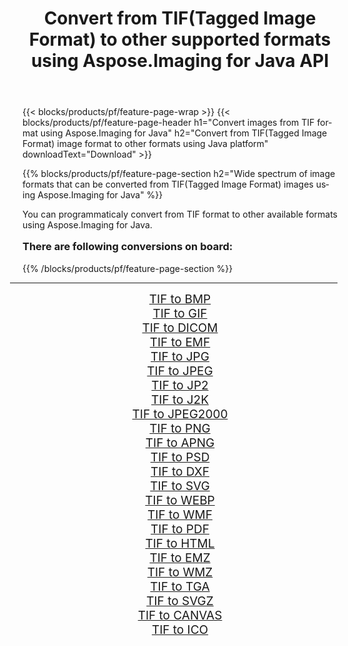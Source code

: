 ﻿---
title: Convert from TIF(Tagged Image Format) to other supported formats using Aspose.Imaging for Java API 
weight: 3920
url: /java/conversion/from/tif/ 
lang: en
langdirlevel: 2
locales: zh-hans,ja,it,ru,de,es,fr,nl,id,lt,pl,pt,vi,tr,ko,zh-hant,ar,hi,th,sv,cs,uk,he
description: Aspose.Imaging API can easily convert from TIF(Tagged Image Format) to other formats using Java platform
---

{{< blocks/products/pf/feature-page-wrap >}}
{{< blocks/products/pf/feature-page-header h1="Convert images from TIF format using Aspose.Imaging for Java" h2="Convert from TIF(Tagged Image Format) image format to other formats using Java platform" downloadText="Download" >}}


{{% blocks/products/pf/feature-page-section  h2="Wide spectrum of image formats that can be converted from TIF(Tagged Image Format) images using Aspose.Imaging for Java" %}}
<p align=justify>You can programmaticaly convert from TIF format to other available formats using 
Aspose.Imaging for Java. </p>
<h3 style="margin-top:16px;">
There are following conversions on board:
</h3>
{{% /blocks/products/pf/feature-page-section %}}
<div class="container-fluid productfamilypage bg-gray">
    <div class="convertypes bg-gray agp-content section">
        <div class="container">
		<hr style="margin-left:-20px;"/>
		<div class="row other-converters" style="gap: 10px;font-size: 19px;text-align:center;">
		    <div class='col-md-3 other-converter remove-lp remove-rp'><a href="/imaging/java/conversion/tif-to-bmp/" style="padding:15px;">TIF to BMP</a></div><div class='col-md-3 other-converter remove-lp remove-rp'><a href="/imaging/java/conversion/tif-to-gif/" style="padding:15px;">TIF to GIF</a></div><div class='col-md-3 other-converter remove-lp remove-rp'><a href="/imaging/java/conversion/tif-to-dicom/" style="padding:15px;">TIF to DICOM</a></div><div class='col-md-3 other-converter remove-lp remove-rp'><a href="/imaging/java/conversion/tif-to-emf/" style="padding:15px;">TIF to EMF</a></div><div class='col-md-3 other-converter remove-lp remove-rp'><a href="/imaging/java/conversion/tif-to-jpg/" style="padding:15px;">TIF to JPG</a></div><div class='col-md-3 other-converter remove-lp remove-rp'><a href="/imaging/java/conversion/tif-to-jpeg/" style="padding:15px;">TIF to JPEG</a></div><div class='col-md-3 other-converter remove-lp remove-rp'><a href="/imaging/java/conversion/tif-to-jp2/" style="padding:15px;">TIF to JP2</a></div><div class='col-md-3 other-converter remove-lp remove-rp'><a href="/imaging/java/conversion/tif-to-j2k/" style="padding:15px;">TIF to J2K</a></div><div class='col-md-3 other-converter remove-lp remove-rp'><a href="/imaging/java/conversion/tif-to-jpeg2000/" style="padding:15px;">TIF to JPEG2000</a></div><div class='col-md-3 other-converter remove-lp remove-rp'><a href="/imaging/java/conversion/tif-to-png/" style="padding:15px;">TIF to PNG</a></div><div class='col-md-3 other-converter remove-lp remove-rp'><a href="/imaging/java/conversion/tif-to-apng/" style="padding:15px;">TIF to APNG</a></div><div class='col-md-3 other-converter remove-lp remove-rp'><a href="/imaging/java/conversion/tif-to-psd/" style="padding:15px;">TIF to PSD</a></div><div class='col-md-3 other-converter remove-lp remove-rp'><a href="/imaging/java/conversion/tif-to-dxf/" style="padding:15px;">TIF to DXF</a></div><div class='col-md-3 other-converter remove-lp remove-rp'><a href="/imaging/java/conversion/tif-to-svg/" style="padding:15px;">TIF to SVG</a></div><div class='col-md-3 other-converter remove-lp remove-rp'><a href="/imaging/java/conversion/tif-to-webp/" style="padding:15px;">TIF to WEBP</a></div><div class='col-md-3 other-converter remove-lp remove-rp'><a href="/imaging/java/conversion/tif-to-wmf/" style="padding:15px;">TIF to WMF</a></div><div class='col-md-3 other-converter remove-lp remove-rp'><a href="/imaging/java/conversion/tif-to-pdf/" style="padding:15px;">TIF to PDF</a></div><div class='col-md-3 other-converter remove-lp remove-rp'><a href="/imaging/java/conversion/tif-to-html/" style="padding:15px;">TIF to HTML</a></div><div class='col-md-3 other-converter remove-lp remove-rp'><a href="/imaging/java/conversion/tif-to-emz/" style="padding:15px;">TIF to EMZ</a></div><div class='col-md-3 other-converter remove-lp remove-rp'><a href="/imaging/java/conversion/tif-to-wmz/" style="padding:15px;">TIF to WMZ</a></div><div class='col-md-3 other-converter remove-lp remove-rp'><a href="/imaging/java/conversion/tif-to-tga/" style="padding:15px;">TIF to TGA</a></div><div class='col-md-3 other-converter remove-lp remove-rp'><a href="/imaging/java/conversion/tif-to-svgz/" style="padding:15px;">TIF to SVGZ</a></div><div class='col-md-3 other-converter remove-lp remove-rp'><a href="/imaging/java/conversion/tif-to-canvas/" style="padding:15px;">TIF to CANVAS</a></div><div class='col-md-3 other-converter remove-lp remove-rp'><a href="/imaging/java/conversion/tif-to-ico/" style="padding:15px;">TIF to ICO</a></div>
                </div>
        </div>
    </div>
</div>
<br/>

